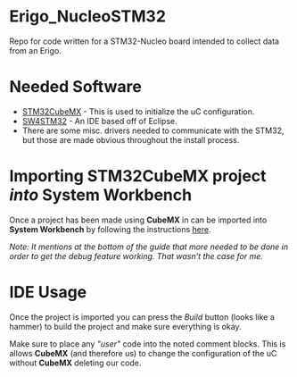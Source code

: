 # Erigo_NucleoSTM32
Repo for code written for a STM32-Nucleo board intended to collect data from an Erigo.


# Needed Software
* [STM32CubeMX](https://www.st.com/en/development-tools/stm32cubemx.html) - This is used to initialize the uC configuration.
* [SW4STM32](https://www.st.com/en/development-tools/sw4stm32.html) - An IDE based off of Eclipse. 
* There are some misc. drivers needed to communicate with the STM32, but those are made obvious throughout the install process. 

# Importing STM32CubeMX project *into* System Workbench

Once a project has been made using **CubeMX** in can be imported into **System Workbench** by following the instructions [here](http://www.openstm32.org/Importing%2Ba%2BSTCubeMX%2Bgenerated%2Bproject). 

*Note: It mentions at the bottom of the guide that more needed to be done in order to get the debug feature working. That wasn't the case for me.* 

# IDE Usage

Once the project is imported you can press the *Build* button (looks like a hammer) to build the project and make sure everything is okay. 

Make sure to place any *"user"* code into the noted comment blocks. This is allows **CubeMX** (and therefore us) to change the configuration of the uC without **CubeMX** deleting our code. 
